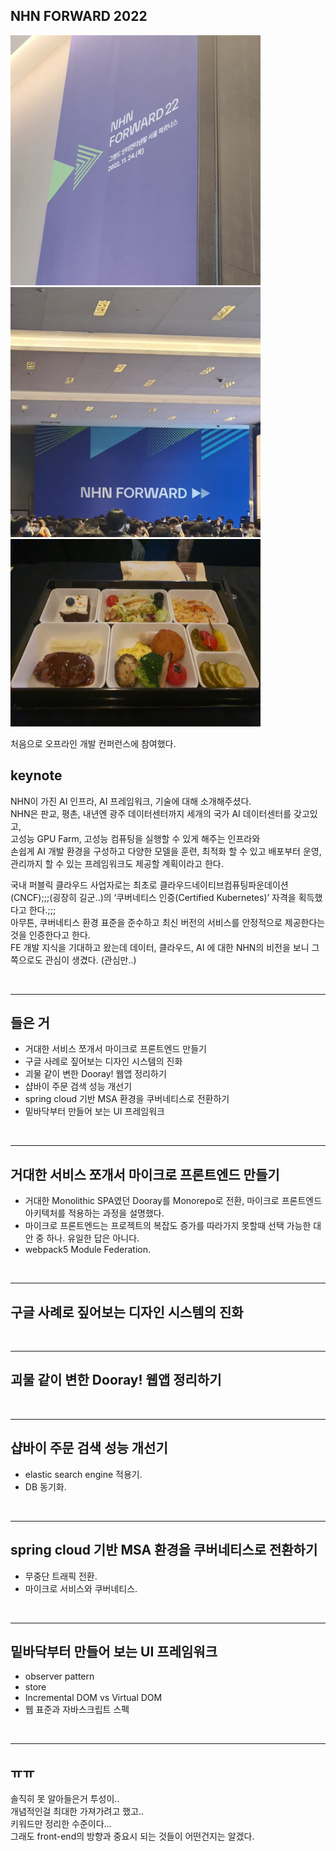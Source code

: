 ## NHN FORWARD 2022

<img src="./image/nhn3.webp" width="400" />
<img src="./image/nhn2.webp" width="400" />
<img src="./image/nhn0.jpeg" width="400" />

<br>

처음으로 오프라인 개발 컨퍼런스에 참여했다.

## keynote

NHN이 가진 AI 인프라, AI 프레임워크, 기술에 대해 소개해주셨다.<br>
NHN은 판교, 평촌, 내년엔 광주 데이터센터까지 세개의 국가 AI 데이터센터를 갖고있고,<br>
고성능 GPU Farm, 고성능 컴퓨팅을 실행할 수 있게 해주는 인프라와<br>
손쉽게 AI 개발 환경을 구성하고 다양한 모델을 훈련, 최적화 할 수 있고 배포부터 운영,관리까지 할 수 있는 프레임워크도 제공할 계획이라고 한다.<br>

국내 퍼블릭 클라우드 사업자로는 최초로 클라우드네이티브컴퓨팅파운데이션(CNCF);;;(굉장히 길군..)의 ‘쿠버네티스 인증(Certified Kubernetes)’ 자격을 획득했다고 한다.;;; <br>
아무튼, 쿠버네티스 환경 표준을 준수하고 최신 버전의 서비스를 안정적으로 제공한다는 것을 인증한다고 한다.<br>
FE 개발 지식을 기대하고 왔는데 데이터, 클라우드, AI 에 대한 NHN의 비전을 보니 그쪽으로도 관심이 생겼다. (관심만..)

<br>

---

## 들은 거

- 거대한 서비스 쪼개서 마이크로 프론트엔드 만들기
- 구글 사례로 짚어보는 디자인 시스템의 진화
- 괴물 같이 변한 Dooray! 웹앱 정리하기
- 샵바이 주문 검색 성능 개선기
- spring cloud 기반 MSA 환경을 쿠버네티스로 전환하기
- 밑바닥부터 만들어 보는 UI 프레임워크

<br>

---

## 거대한 서비스 쪼개서 마이크로 프론트엔드 만들기

- 거대한 Monolithic SPA였던 Dooray를 Monorepo로 전환, 마이크로 프론트엔드 아키텍처를 적용하는 과정을 설명했다.
- 마이크로 프론트엔드는 프로젝트의 복잡도 증가를 따라가지 못할때 선택 가능한 대안 중 하나. 유일한 답은 아니다.
- webpack5 Module Federation.

<br>

---

## 구글 사례로 짚어보는 디자인 시스템의 진화

<br>

---

## 괴물 같이 변한 Dooray! 웹앱 정리하기

<br>

---

## 샵바이 주문 검색 성능 개선기

- elastic search engine 적용기.
- DB 동기화.

<br>

---

## spring cloud 기반 MSA 환경을 쿠버네티스로 전환하기

- 무중단 트래픽 전환.
- 마이크로 서비스와 쿠버네티스.

<br>

---

## 밑바닥부터 만들어 보는 UI 프레임워크

- observer pattern
- store
- Incremental DOM vs Virtual DOM
- 웹 표준과 자바스크립트 스펙

<br>

---

## ㅠㅠ

솔직히 못 알아들은거 투성이..<br>
개념적인걸 최대한 가져가려고 했고..<br>
키워드만 정리한 수준이다...<br>
그래도 front-end의 방향과 중요시 되는 것들이 어떤건지는 알겠다.<br>

<br>
<br>
